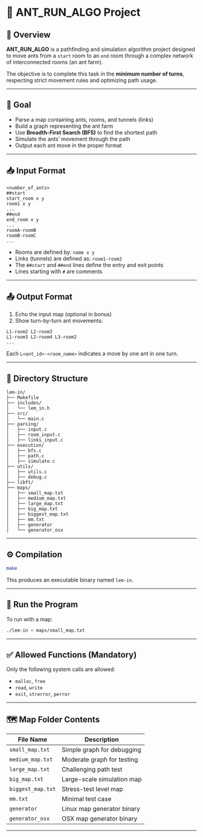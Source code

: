 # 🐜 ANT_RUN_ALGO Project

## 🚀 Overview
**ANT_RUN_ALGO** is a pathfinding and simulation algorithm project designed to move ants from a `start` room to an `end` room through a complex network of interconnected rooms (an ant farm).

The objective is to complete this task in the **minimum number of turns**, respecting strict movement rules and optimizing path usage.

---

## 🎯 Goal
- Parse a map containing ants, rooms, and tunnels (links)
- Build a graph representing the ant farm
- Use **Breadth-First Search (BFS)** to find the shortest path
- Simulate the ants’ movement through the path
- Output each ant move in the proper format

---

## 📥 Input Format
```
<number_of_ants>
##start
start_room x y
room1 x y
...
##end
end_room x y
...
roomA-roomB
roomB-roomC
...
```

- Rooms are defined by: `name x y`
- Links (tunnels) are defined as: `room1-room2`
- The `##start` and `##end` lines define the entry and exit points
- Lines starting with `#` are comments

---

## 📤 Output Format
1. Echo the input map (optional in bonus)
2. Show turn-by-turn ant movements:
```
L1-room2 L2-room3
L1-room3 L2-room4 L3-room2
...
```

Each `L<ant_id>-<room_name>` indicates a move by one ant in one turn.

---

## 📁 Directory Structure
```
lem-in/
├── Makefile
├── includes/
│   └── lem_in.h
├── src/
│   └── main.c
├── parsing/
│   ├── input.c
│   ├── room_input.c
│   ├── links_input.c
├── execution/
│   ├── bfs.c
│   ├── path.c
│   ├── simulate.c
├── utils/
│   ├── utils.c
│   ├── debug.c
├── libft/
├── maps/
│   ├── small_map.txt
│   ├── medium_map.txt
│   ├── large_map.txt
│   ├── big_map.txt
│   ├── biggest_map.txt
│   ├── mm.txt
│   ├── generator
│   └── generator_osx
```

---

## ⚙️ Compilation
```bash
make
```
This produces an executable binary named `lem-in`.

---

## 🧪 Run the Program
To run with a map:
```bash
./lem-in < maps/small_map.txt
```

---

## ✅ Allowed Functions (Mandatory)
Only the following system calls are allowed:
- `malloc`, `free`
- `read`, `write`
- `exit`, `strerror`, `perror`

---

## 🗺 Map Folder Contents

| File Name           | Description                    |
|---------------------|--------------------------------|
| `small_map.txt`     | Simple graph for debugging     |
| `medium_map.txt`    | Moderate graph for testing     |
| `large_map.txt`     | Challenging path test          |
| `big_map.txt`       | Large-scale simulation map     |
| `biggest_map.txt`   | Stress-test level map          |
| `mm.txt`            | Minimal test case              |
| `generator`         | Linux map generator binary     |
| `generator_osx`     | OSX map generator binary       |

---
